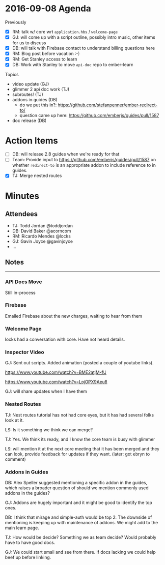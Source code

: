 # 2016-09-08 Agenda

Previously

- [x] RM: talk w/ core wrt `application.hbs` / `welcome-page`
- [x] GJ: will come up with a script outline, possibly intro music, other items for us to discuss
- [x] DB: will talk with Firebase contact to understand billing questions here
- [x] RM: Blog post before vacation :-)
- [x] RM: Get Stanley access to learn
- [x] DB: Work with Stanley to move `api-doc` repo to ember-learn

Topics

- video update (GJ)
- glimmer 2 api doc work (TJ)
- subroutes! (TJ)
- addons in guides (DB)
  - do we put this in?: https://github.com/stefanpenner/ember-redirect-to/
  - question came up here: https://github.com/emberjs/guides/pull/1587
- doc release (DB)

# Action Items 

- [ ] DB: will release 2.8 guides when we're ready for that
- [ ] Team: Provide input to https://github.com/emberjs/guides/pull/1587 on whether `redirect-to` is an appropriate addon to include reference to in guides.
- [x] TJ: Merge nested routes

# Minutes

## Attendees

- TJ: Todd Jordan @toddjordan
- DB: David Baker @acorncom
- RM: Ricardo Mendes @locks
- GJ: Gavin Joyce @gavinjoyce
- ...

## Notes

---

### API Docs Move

Still in-process

### Firebase

Emailed Firebase about the new charges, waiting to hear from them

### Welcome Page

locks had a conversation with core.  Have not heard details.  

### Inspector Video

GJ: Sent out scripts.  Added animation (posted a couple of youtube links).

https://www.youtube.com/watch?v=BME2atjM-fU

https://www.youtube.com/watch?v=LpjOPX9Aeu8

GJ: will share updates when I have them

### Nested Routes

TJ: Nest routes tutorial has not had core eyes, but it has had several folks look at it. 

LS: Is it something we think we can merge?

TJ: Yes.   We think its ready, and I know the core team is busy with glimmer

LS: will mention it at the next core meeting that it has been merged and they can look, provide feedback for updates if they want. (later: got ebryn to comment)

### Addons in Guides

DB: Alex Speller suggested mentioning a specific addon in the guides, which raises a broader question of should we mention commonly used addons in the guides?  

GJ: Addons are hugely important and it might be good to identify the top ones.

DB: I think that mirage and simple-auth would be top 2.  The downside of mentioning is keeping up with maintenance of addons.  We might add to the main learn page. 

TJ: How would be decide?  Something we as team decide?  Would probably have to have good docs.

GJ: We could start small and see from there.  If docs lacking we could help beef up before linking.
